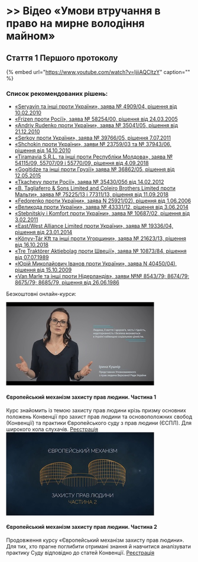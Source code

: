 # &gt;&gt; Відео «Умови втручання в право на мирне володіння майном»

## Стаття 1 Першого протоколу

{% embed url="https://www.youtube.com/watch?v=ljiiAQCltzY" caption="" %}

### Список рекомендованих рішень:

* [«Seryavin та інші проти України», заява № 4909/04, рішення від 10.02.2010](https://github.com/EducationalEra/hrights/tree/67057adc23fbbfd4d88cc2a683efeb2c75039fa3/4/pdf/Seryavin_v._Ukraine.pdf)
* [«Frizen проти Росії», заява № 58254/00, рішення від 24.03.2005](https://github.com/EducationalEra/hrights/tree/67057adc23fbbfd4d88cc2a683efeb2c75039fa3/4/pdf/Frizen.pdf)
* [«Andriy Rudenko проти України», заява № 35041/05, рішення від 21.12.2010](https://github.com/EducationalEra/hrights/tree/67057adc23fbbfd4d88cc2a683efeb2c75039fa3/4/pdf/Rudenko.pdf)
* [«Serkov проти України», заява № 39766/05, рішення 7.07.2011](https://github.com/EducationalEra/hrights/tree/67057adc23fbbfd4d88cc2a683efeb2c75039fa3/4/pdf/Serkov.pdf)
* [«Shchokin проти України», заяви № 23759/03 та № 37943/06, рішення від 14.10.2010](https://github.com/EducationalEra/hrights/tree/67057adc23fbbfd4d88cc2a683efeb2c75039fa3/4/pdf/Shochkin.pdf)
* [«Tiramavia S.R.L. та інші проти Республіки Молдова», заява № 54115/09, 55707/09 і 55770/09, рішення від 4.09.2018](https://github.com/EducationalEra/hrights/tree/67057adc23fbbfd4d88cc2a683efeb2c75039fa3/4/pdf/Tiramavia.pdf)
* [«Gogitidze та інші проти Грузії» заява № 36862/05, рішення від 12.05.2015](https://courses.ed-era.com/assets/courseware/9e466733eab9aeb296f9e4ce7973e27c/asset-v1:EdEra+HR201+hr201+type@asset+block/1P1-Gogitidze.pdf)
* [«Tkachevy проти Росії», заява № 35430/05б від 14.02.2012](https://github.com/EducationalEra/hrights/tree/67057adc23fbbfd4d88cc2a683efeb2c75039fa3/4/pdf/Tkachevy.pdf)
* [«B. Tagliaferro & Sons Limited and Coleiro Brothers Limited проти Мальти», заява № 75225/13 і 77311/13, рішення від 11.09.2018](http://hudoc.echr.coe.int/eng?i=001-186046)
* [«Fedorenko проти України», заява N 25921/02\), рішення від 1.06.2006](https://github.com/EducationalEra/hrights/tree/67057adc23fbbfd4d88cc2a683efeb2c75039fa3/4/pdf/Fedorenko.pdf)
* [«Великода проти України», заява № 43331/12, рішення від 3.06.2014](https://github.com/EducationalEra/hrights/tree/67057adc23fbbfd4d88cc2a683efeb2c75039fa3/4/pdf/Velykopada.pdf)
* [«Stebnitskiy і Komfort проти України», заява № 10687/02, рішення від 3.02.2011](https://github.com/EducationalEra/hrights/tree/67057adc23fbbfd4d88cc2a683efeb2c75039fa3/4/pdf/Stebnitskiy_Komfort.pdf)
* [«East/West Alliance Limited проти України», заява № 19336/04, рішення від 23.01.2014](https://github.com/EducationalEra/hrights/tree/67057adc23fbbfd4d88cc2a683efeb2c75039fa3/4/pdf/East_West.pdf)
* [«Könyv-Tár Kft та інші проти Угорщини», заява № 21623/13, рішення від 16.10.2018](https://github.com/EducationalEra/hrights/tree/67057adc23fbbfd4d88cc2a683efeb2c75039fa3/4/pdf/Könyv.pdf)
* [«Tre Traktörer Aktiebolag проти Швеції», заява № 10873/84, рішення від 07.07.1989](https://github.com/EducationalEra/hrights/tree/67057adc23fbbfd4d88cc2a683efeb2c75039fa3/4/pdf/Traktorer.pdf)
* [«Юрій Миколайович Іванов проти України», заява N 40450/04\), рішення від 15.10.2009](https://github.com/EducationalEra/hrights/tree/67057adc23fbbfd4d88cc2a683efeb2c75039fa3/4/pdf/Ivanov.pdf)
* [«Van Marle та інші проти Нідерландів», заяви №№ 8543/79; 8674/79; 8675/79; 8685/79, рішення від 26.06.1986](https://github.com/EducationalEra/hrights/tree/67057adc23fbbfd4d88cc2a683efeb2c75039fa3/4/pdf/van_Marle.pdf)

Безкоштовні онлайн-курси:

![Human Rights basic](../.gitbook/assets/hr-course1.jpg)

#### **Європейський механізм захисту прав людини. Частина 1**

Курс знайомить із темою захисту прав людини крізь призму основних положень Конвенції про захист прав людини та основоположних свобод \(Конвенції\) та практики Європейського суду з прав людини \(ЄСПЛ\). Для широкого кола слухачів. [Реєстрація](https://courses.ed-era.com/courses/course-v1:EdEra+HR101+hr101/about) ![Human Rights advanced](../.gitbook/assets/hr-course2.jpg)

#### **Європейський механізм захисту прав людини. Частина 2**

Продовження курсу «Європейський механізм захисту прав людини». Для тих, хто прагне поглибити отримані знання й навчитися аналізувати практику Суду відповідно до статей Конвенції. [Реєстрація](https://courses.ed-era.com/courses/course-v1:EdEra+HR201+hr201/about)

